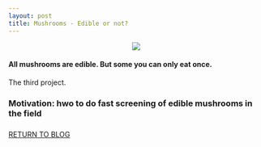 ```yaml
---
layout: post
title: Mushrooms - Edible or not? 
---
```

<p align="center">
  <img src="../../Liang_Metis/Project_2/imgs/Luther_landloss.jpg">
</p>

#### All mushrooms are edible. But some you can only eat once.
The third project.

### Motivation: hwo to do fast screening of edible mushrooms in the field

### 

[RETURN TO BLOG](../)
